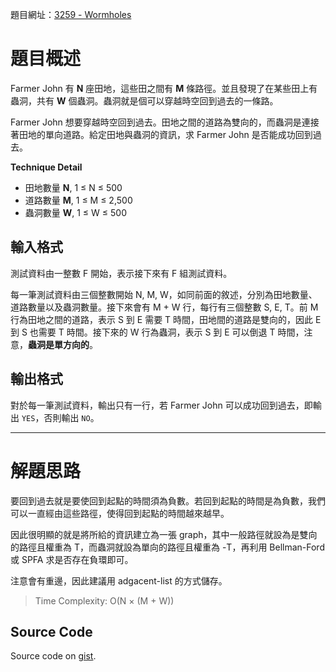 <!--
[date]: 2011-05-17
[title]: [POJ] 3259 - Wormholes
[name]: poj-3259-wormholes
[tag]: POJ, shortest path | 最短路徑, negative cycle | 負環, graph theory | 圖論
-->

題目網址：[3259 - Wormholes][1]

題目概述
======

Farmer John 有 **N** 座田地，這些田之間有 **M** 條路徑。並且發現了在某些田上有蟲洞，共有 **W** 個蟲洞。蟲洞就是個可以穿越時空回到過去的一條路。

Farmer John 想要穿越時空回到過去。田地之間的道路為雙向的，而蟲洞是連接著田地的單向道路。給定田地與蟲洞的資訊，求 Farmer John 是否能成功回到過去。

**Technique Detail**

- 田地數量 **N**, 1 ≤ N ≤ 500
- 道路數量 **M**, 1 ≤ M ≤ 2,500
- 蟲洞數量 **W**, 1 ≤ W ≤ 500

輸入格式
----------

測試資料由一整數 F 開始，表示接下來有 F 組測試資料。

每一筆測試資料由三個整數開始 N, M, W，如同前面的敘述，分別為田地數量、道路數量以及蟲洞數量。接下來會有 M + W 行，每行有三個整數 S, E, T。前 M 行為田地之間的道路，表示 S 到 E 需要 T 時間，田地間的道路是雙向的，因此 E 到 S 也需要 T 時間。接下來的 W 行為蟲洞，表示 S 到 E 可以倒退 T 時間，注意，**蟲洞是單方向的**。

輸出格式
----------

對於每一筆測試資料，輸出只有一行，若 Farmer John 可以成功回到過去，即輸出 `YES`，否則輸出 `NO`。

---

解題思路
========

要回到過去就是要使回到起點的時間須為負數。若回到起點的時間是為負數，我們可以一直經由這些路徑，使得回到起點的時間越來越早。

因此很明顯的就是將所給的資訊建立為一張 graph，其中一般路徑就設為是雙向的路徑且權重為 T，而蟲洞就設為單向的路徑且權重為 -T，再利用 Bellman-Ford 或 SPFA 求是否存在負環即可。

注意會有重邊，因此建議用 adgacent-list 的方式儲存。

> Time Complexity: O(N × (M + W))

Source Code
-----------------

<script src="https://gist.github.com/KuoE0/1619811.js"></script>

Source code on [gist][gist].

[1]: http://poj.org/problem?id=3259 "3259 - Wormholes"
[gist]: https://gist.github.com/KuoE0/1619811
